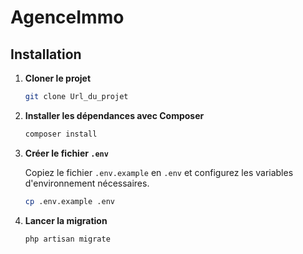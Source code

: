 # AgenceImmo

## Installation

1. **Cloner le projet**

    ```bash
    git clone Url_du_projet
    ```

2. **Installer les dépendances avec Composer**

    ```bash
    composer install
    ```

3. **Créer le fichier `.env`**

    Copiez le fichier `.env.example` en `.env` et configurez les variables d'environnement nécessaires.

    ```bash
    cp .env.example .env
    ```

4. **Lancer la migration**

    ```bash
    php artisan migrate
    ```
